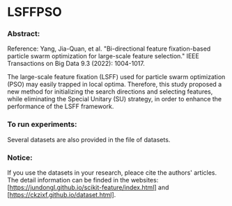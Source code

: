 # LSFFPSO
### Abstract:
Reference: Yang, Jia-Quan, et al. "Bi-directional feature fixation-based particle swarm optimization for large-scale feature selection." IEEE Transactions on Big Data 9.3 (2022): 1004-1017.

The large-scale feature fixation (LSFF) used for particle swarm optimization (PSO) may easily trapped in local optima. Therefore, this study proposed a new method for initializing the search directions and selecting features, while eliminating the Special Unitary (SU) strategy, in order to enhance the performance of the LSFF framework.

### To run experiments:
Several datasets are also provided in the file of datasets.
### Notice:
If you use the datasets in your research, pleace cite the authors' articles. The detail information can be finded in the websites: [https://jundongl.github.io/scikit-feature/index.html] and [https://ckzixf.github.io/dataset.html].
